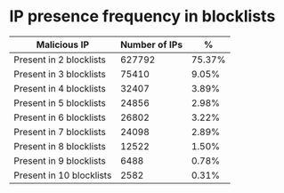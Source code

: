 # IP presence frequency in blocklists
| Malicious IP | Number of IPs | % |
|----|----|----|
| Present in 2 blocklists | 627792 | 75.37% |
| Present in 3 blocklists | 75410 | 9.05% |
| Present in 4 blocklists | 32407 | 3.89% |
| Present in 5 blocklists | 24856 | 2.98% |
| Present in 6 blocklists | 26802 | 3.22% |
| Present in 7 blocklists | 24098 | 2.89% |
| Present in 8 blocklists | 12522 | 1.50% |
| Present in 9 blocklists | 6488 | 0.78% |
| Present in 10 blocklists | 2582 | 0.31% |
